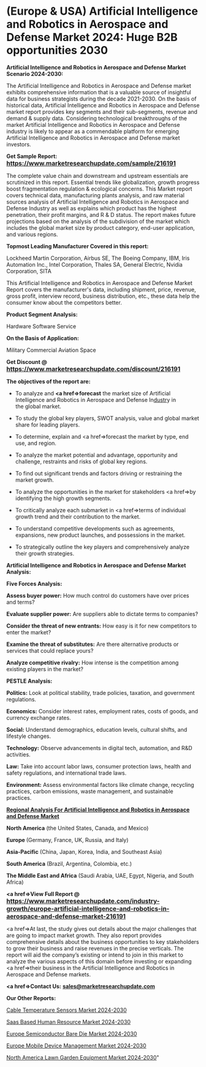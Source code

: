 # (Europe & USA) Artificial Intelligence and Robotics in Aerospace and Defense Market 2024: Huge B2B opportunities 2030

<strong>Artificial Intelligence and Robotics in Aerospace and Defense Market Scenario 2024-2030:</strong>

The Artificial Intelligence and Robotics in Aerospace and Defense market exhibits comprehensive information that is a valuable source of insightful data for business strategists during the decade 2021-2030. On the basis of historical data, Artificial Intelligence and Robotics in Aerospace and Defense market report provides key segments and their sub-segments, revenue and demand &amp; supply data. Considering technological breakthroughs of the market Artificial Intelligence and Robotics in Aerospace and Defense industry is likely to appear as a commendable platform for emerging Artificial Intelligence and Robotics in Aerospace and Defense market investors.

<strong>Get Sample Report: <a href=https://www.marketresearchupdate.com/sample/216191><font size=3 color=#0000ff>https://www.marketresearchupdate.com/sample/216191</font></a></strong>

The complete value chain and downstream and upstream essentials are scrutinized in this report. Essential trends like globalization, growth progress boost fragmentation regulation &amp; ecological concerns. This Market report covers technical data, manufacturing plants analysis, and raw material sources analysis of Artificial Intelligence and Robotics in Aerospace and Defense Industry as well as explains which product has the highest penetration, their profit margins, and R & D status. The report makes future projections based on the analysis of the subdivision of the market which includes the global market size by product category, end-user application, and various regions.

<strong>Topmost Leading Manufacturer Covered in this report:</strong>

Lockheed Martin Corporation, Airbus SE, The Boeing Company, IBM, Iris Automation Inc., Intel Corporation, Thales SA, General Electric, Nvidia Corporation, SITA

This Artificial Intelligence and Robotics in Aerospace and Defense Market Report covers the manufacturer's data, including shipment, price, revenue, gross profit, interview record, business distribution, etc., these data help the consumer know about the competitors better.

<strong>Product Segment Analysis: </strong>

Hardware
Software
Service

<strong>On the Basis of Application:</strong>

Military
Commercial Aviation
Space

<strong>Get Discount @ <a href=https://www.marketresearchupdate.com/discount/216191><font size=3 color=#0000ff>https://www.marketresearchupdate.com/discount/216191</font></a></strong>

<strong><b>The objectives of the report are:</b></strong>

- To analyze and <strong><a href=><strong>forecast</strong></a></strong> the market size of Artificial Intelligence and Robotics in Aerospace and Defense In<a href=ASDF991299>dustr</a>y in the global market.

- To study the global key players, SWOT analysis, value and global market share for leading players.

- To determine, explain and <a href=>forecast</a> the market by type, end use, and region.

- To analyze the market potential and advantage, opportunity and challenge, restraints and risks of global key regions.

- To find out significant trends and factors driving or restraining the market growth.

- To analyze the opportunities in the market for stakeholders <a href=>by</a> identifying the high growth segments.

- To critically analyze each submarket in <a href=>terms</a> of individual growth trend and their contribution to the market.

- To understand competitive developments such as agreements, expansions, new product launches, and possessions in the market.

- To strategically outline the key players and comprehensively analyze their growth strategies.

<strong>Artificial Intelligence and Robotics in Aerospace and Defense Market Analysis:</strong>

<strong>Five Forces Analysis:</strong>

<strong>Assess buyer power:</strong> How much control do customers have over prices and terms?

<strong>Evaluate supplier power:</strong> Are suppliers able to dictate terms to companies?

<strong>Consider the threat of new entrants:</strong> How easy is it for new competitors to enter the market?

<strong>Examine the threat of substitutes:</strong> Are there alternative products or services that could replace yours?

<strong>Analyze competitive rivalry:</strong> How intense is the competition among existing players in the market?

<strong>PESTLE Analysis:</strong>

<strong>Politics:</strong> Look at political stability, trade policies, taxation, and government regulations.

<strong>Economics:</strong> Consider interest rates, employment rates, costs of goods, and currency exchange rates.

<strong>Social:</strong> Understand demographics, education levels, cultural shifts, and lifestyle changes.

<strong>Technology:</strong> Observe advancements in digital tech, automation, and R&D activities.

<strong>Law:</strong> Take into account labor laws, consumer protection laws, health and safety regulations, and international trade laws.

<strong>Environment:</strong> Assess environmental factors like climate change, recycling practices, carbon emissions, waste management, and sustainable practices.

<strong><u><b>Regional Analysis For Artificial Intelligence and Robotics in Aerospace and Defense Market</b></u></strong>

<strong><b>North America</b></strong> (the United States, Canada, and Mexico)

<strong><b>Europe </b></strong>(Germany, France, UK, Russia, and Italy)

<strong><b>Asia-Pacific</b></strong> (China, Japan, Korea, India, and Southeast Asia)

<strong><b>South America</b></strong> (Brazil, Argentina, Colombia, etc.)

<strong><b>The Middle East and Africa</b></strong> (Saudi Arabia, UAE, Egypt, Nigeria, and South Africa)

<strong><a href=>View Full Report</a> @ <a href=https://www.marketresearchupdate.com/industry-growth/europe-artificial-intelligence-and-robotics-in-aerospace-and-defense-market-216191><font size=3 color=#0000ff>https://www.marketresearchupdate.com/industry-growth/europe-artificial-intelligence-and-robotics-in-aerospace-and-defense-market-216191</font></a></strong>

<a href=>At last,</a> the study gives out details about the major challenges that are going to impact market growth. They also report provides comprehensive details about the business opportunities to key stakeholders to grow their business and raise revenues in the precise verticals. The report will aid the company’s existing or intend to join in this market to analyze the various aspects of this domain before investing or expanding <a href=>their</a> business in the Artificial Intelligence and Robotics in Aerospace and Defense markets.

<strong><a href=>Contact Us:</a></strong>
<strong>sales@marketresearchupdate.com</strong>

<strong>Our Other Reports:</strong>

<a href=https://www.linkedin.com/pulse/cable-temperature-sensors-market-2023-latest>Cable Temperature Sensors Market 2024-2030</a>

<a href=https://www.linkedin.com/pulse/saas-based-human-resource-market-size-emerging>Saas Based Human Resource Market 2024-2030</a>

<a href=https://www.linkedin.com/pulse/europe-semiconductor-bare-die-market-witness>Europe Semiconductor Bare Die Market 2024-2030</a>

<a href=https://www.linkedin.com/pulse/europe-mobile-device-management-market-analysis-dxbaf/>Europe Mobile Device Management Market 2024-2030</a>

<a href=https://www.linkedin.com/pulse/north-america-lawn-garden-equipment-market-2023-t8f5f/>North America Lawn Garden Equipment Market 2024-2030</a>"
